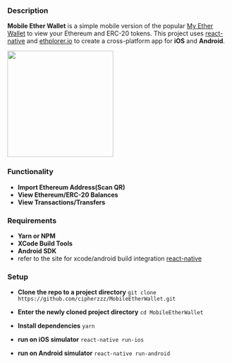 ### Description

**Mobile Ether Wallet** is a simple mobile version of the popular
[My Ether Wallet](https://www.myetherwallet.com) to view your Ethereum and
ERC-20 tokens. This project uses
[react-native](https://facebook.github.io/react-native/) and
[ethplorer.io](https://ethplorer.io/) to create a cross-platform app for **iOS**
and **Android**.

<img src="https://imgflip.com/gif/209uwa" width="240">

### Functionality

* **Import Ethereum Address(Scan QR)**
* **View Ethereum/ERC-20 Balances**
* **View Transactions/Transfers**

### Requirements

* **Yarn or NPM**
* **XCode Build Tools**
* **Android SDK**
* refer to the site for xcode/android build integration
  [react-native](https://facebook.github.io/react-native/)

### Setup

* **Clone the repo to a project directory** `git clone
  https://github.com/cipherzzz/MobileEtherWallet.git`

* **Enter the newly cloned project directory** `cd MobileEtherWallet`

* **Install dependencies** `yarn`

* **run on iOS simulator** `react-native run-ios`

* **run on Android simulator** `react-native run-android`

